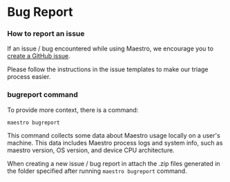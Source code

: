 # Bug Report

### How to report an issue

If an issue / bug encountered while using Maestro, we encourage you to [create a GitHub issue](https://github.com/mobile-dev-inc/maestro/issues/new/choose).

Please follow the instructions in the issue templates to make our triage process easier.

### bugreport command

To provide more context, there is a command:

```
maestro bugreport
```

This command collects some data about Maestro usage locally on a user's machine. This data includes Maestro process logs and system info, such as maestro version, OS version, and device CPU architecture.

When creating a new issue / bug report in attach the .zip files generated in the folder specified after running `maestro bugreport` command.
